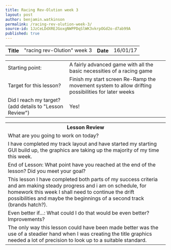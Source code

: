 ```yaml
---
title: Racing Rev-Olution week 3
layout: post
author: benjamin.watkinson
permalink: /racing-rev-olution-week-3/
source-id: 1JzCeLDdXREJGoxgNWPPDqSlWK3vkrpOGd2o-d7ab99A
published: true
---
```

	

<table>
  <tr>
    <th>Title</th>
    <td>"racing rev-Olution" week 3</td>
    <th>Date</th>
    <td>16/01/17</td>
  </tr>
</table>


<table>
  <tr>
    <td>Starting point:</td>
    <td>A fairly advanced game with all the basic necessities of a racing game</td>
  </tr>
  <tr>
    <td>Target for this lesson?</td>
    <td>Finish my start screen
Re-Ramp the movement system to allow drifting possibilities for later weeks</td>
  </tr>
  <tr>
    <td>Did I reach my target? 
(add details to "Lesson Review")</td>
    <td>Yes!</td>
  </tr>
</table>


<table>
  <tr>
    <th>Lesson Review</th>
  </tr>
  <tr>
    <td>What are you going to work on today?</td>
  </tr>
  <tr>
    <td>I have completed my track layout and have started my starting GUI build up, the graphics are taking up the majority of my time this week.</td>
  </tr>
  <tr>
    <td>End of Lesson: What point have you reached at the end of the lesson? Did you meet your goal? </td>
  </tr>
  <tr>
    <td>This lesson I have completed both parts of my success criteria and am making steady progress and i am on schedule, for homework this week I shall need to continue the drift possibilities and maybe the beginnings of a second track (brands hatch?).</td>
  </tr>
  <tr>
    <td>Even better if…: What could I do that would be even better? Improvements? </td>
  </tr>
  <tr>
    <td>The only way this lesson could have been made better was the use of a steadier hand when I was creating the title graphics needed a lot of precision to look up to a suitable standard. </td>
  </tr>
</table>


